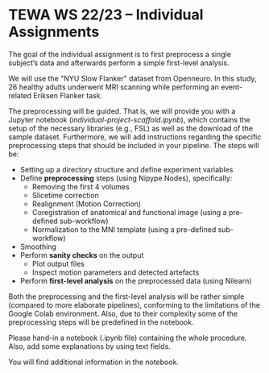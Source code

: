 # TEWA WS 22/23 – Individual Assignments

The goal of the individual assignment is to first preprocess a single subject’s data and afterwards perform a simple first-level analysis.

We will use the "NYU Slow Flanker" dataset from Openneuro. In this study, 26 healthy adults underwent MRI scanning while performing an event-related Eriksen Flanker task.

The preprocessing will be guided. That is, we will provide you with a Jupyter notebook (*individual-project-scaffold.ipynb*), which contains the setup of the necessary libraries (e.g., FSL) as well as the download of the sample dataset. Furthermore, we will add instructions regarding the specific preprocessing steps that should be included in your pipeline. The steps will be:

- Setting up a directory structure and define experiment variables 
- Define **preprocessing** steps (using Nipype Nodes), specifically:
	- Removing the first 4 volumes
	- Slicetime correction
	- Realignment (Motion Correction)
	- Coregistration of anatomical and functional image (using a pre-defined sub-workflow)
	- Normalization to the MNI template (using a pre-defined sub-workflow)
- Smoothing
- Perform **sanity checks** on the output 
	- Plot output files
	- Inspect motion parameters and detected artefacts
- Perform **first-level analysis** on the preprocessed data (using Nilearn)

Both the preprocessing and the first-level analysis will be rather simple (compared to more elaborate pipelines), conforming to the limitations of the Google Colab environment. Also, due to their complexity some of the preprocessing steps will be predefined in the notebook. 

Please hand-in a notebook (.ipynb file) containing the whole procedure. Also, add some explanations by using text fields. 

You will find additional information in the notebook.

